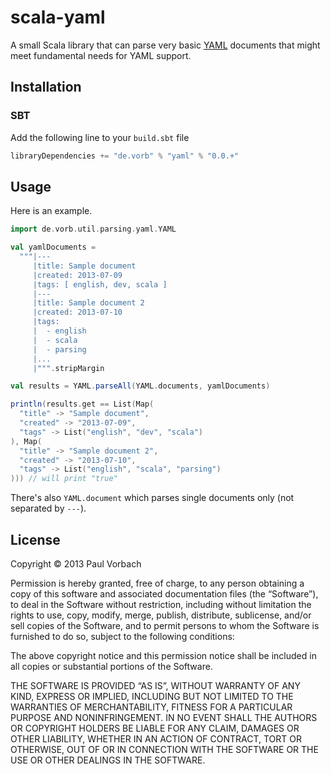 scala-yaml
==========

A small Scala library that can parse very basic [YAML](http://yaml.org)
documents that might meet fundamental needs for YAML support.


Installation
------------

### SBT ###

Add the following line to your `build.sbt` file

~~~ scala
libraryDependencies += "de.vorb" % "yaml" % "0.0.+"
~~~


Usage
-----

Here is an example.

~~~ scala
import de.vorb.util.parsing.yaml.YAML

val yamlDocuments =
  """|---
     |title: Sample document
     |created: 2013-07-09
     |tags: [ english, dev, scala ]
     |---
     |title: Sample document 2
     |created: 2013-07-10
     |tags:
     |  - english
     |  - scala
     |  - parsing
     |...
     |""".stripMargin

val results = YAML.parseAll(YAML.documents, yamlDocuments)

println(results.get == List(Map(
  "title" -> "Sample document",
  "created" -> "2013-07-09",
  "tags" -> List("english", "dev", "scala")
), Map(
  "title" -> "Sample document 2",
  "created" -> "2013-07-10",
  "tags" -> List("english", "scala", "parsing")
))) // will print "true"
~~~

There's also `YAML.document` which parses single documents only (not separated
by `---`).


License
-------

Copyright © 2013 Paul Vorbach

Permission is hereby granted, free of charge, to any person obtaining a copy of
this software and associated documentation files (the “Software”), to deal in
the Software without restriction, including without limitation the rights to
use, copy, modify, merge, publish, distribute, sublicense, and/or sell copies of
the Software, and to permit persons to whom the Software is furnished to do so,
subject to the following conditions:

The above copyright notice and this permission notice shall be included in all
copies or substantial portions of the Software.

THE SOFTWARE IS PROVIDED “AS IS”, WITHOUT WARRANTY OF ANY KIND, EXPRESS OR
IMPLIED, INCLUDING BUT NOT LIMITED TO THE WARRANTIES OF MERCHANTABILITY, FITNESS
FOR A PARTICULAR PURPOSE AND NONINFRINGEMENT. IN NO EVENT SHALL THE AUTHORS OR
COPYRIGHT HOLDERS BE LIABLE FOR ANY CLAIM, DAMAGES OR OTHER LIABILITY, WHETHER
IN AN ACTION OF CONTRACT, TORT OR OTHERWISE, OUT OF OR IN CONNECTION WITH THE
SOFTWARE OR THE USE OR OTHER DEALINGS IN THE SOFTWARE.
